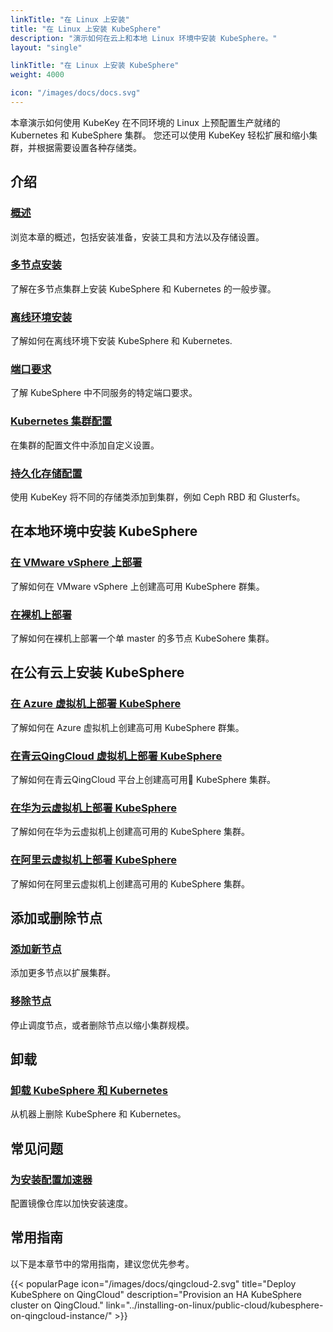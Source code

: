 ```yaml
---
linkTitle: "在 Linux 上安装"
title: "在 Linux 上安装 KubeSphere"
description: "演示如何在云上和本地 Linux 环境中安装 KubeSphere。"
layout: "single"

linkTitle: "在 Linux 上安装 KubeSphere"
weight: 4000

icon: "/images/docs/docs.svg"
---
```



本章演示如何使用 KubeKey 在不同环境的 Linux 上预配置生产就绪的 Kubernetes 和 KubeSphere 集群。 您还可以使用 KubeKey 轻松扩展和缩小集群，并根据需要设置各种存储类。

## 介绍

### [概述](../installing-on-linux/introduction/intro/)

浏览本章的概述，包括安装准备，安装工具和方法以及存储设置。

### [多节点安装](../installing-on-linux/introduction/multioverview/)

了解在多节点集群上安装 KubeSphere 和 Kubernetes 的一般步骤。

### [离线环境安装](../installing-on-linux/introduction/air-gapped-installation/)

了解如何在离线环境下安装 KubeSphere 和 Kubernetes.

### [端口要求](../installing-on-linux/introduction/port-firewall/)

了解 KubeSphere 中不同服务的特定端口要求。

### [Kubernetes 集群配置](../installing-on-linux/introduction/vars/)

在集群的配置文件中添加自定义设置。

### [持久化存储配置](../installing-on-linux/introduction/storage-configuration/)

使用 KubeKey 将不同的存储类添加到集群，例如 Ceph RBD 和 Glusterfs。

## 在本地环境中安装 KubeSphere

### [在 VMware vSphere 上部署](../installing-on-linux/on-premises/install-kubesphere-on-vmware-vsphere/)

了解如何在 VMware vSphere 上创建高可用 KubeSphere 群集。

### [在裸机上部署](../installing-on-linux/on-premises/install-kubesphere-on-bare-metal/)

了解如何在裸机上部署一个单 master 的多节点 KubeSohere 集群。

## 在公有云上安装 KubeSphere

### [在 Azure 虚拟机上部署 KubeSphere](../installing-on-linux/public-cloud/install-kubesphere-on-azure-vms/)

了解如何在 Azure 虚拟机上创建高可用 KubeSphere 群集。

### [在青云QingCloud 虚拟机上部署 KubeSphere](../installing-on-linux/public-cloud/install-kubesphere-on-qingcloud-vms/)

了解如何在青云QingCloud 平台上创建高可用 KubeSphere 集群。

### [在华为云虚拟机上部署 KubeSphere](../installing-on-linux/public-cloud/install-kubesphere-on-huaweicloud-ecs/)

了解如何在华为云虚拟机上创建高可用的 KubeSphere 集群。

### [在阿里云虚拟机上部署 KubeSphere](../installing-on-linux/public-cloud/install-kubesphere-on-ali-ecs/)

了解如何在阿里云虚拟机上创建高可用的 KubeSphere 集群。

## 添加或删除节点

### [添加新节点](../installing-on-linux/cluster-operation/add-new-nodes/)

添加更多节点以扩展集群。

### [移除节点](../installing-on-linux/cluster-operation/remove-nodes/)

停止调度节点，或者删除节点以缩小集群规模。

## 卸载

### [卸载 KubeSphere 和 Kubernetes](../installing-on-linux/uninstalling/uninstalling-kubesphere-and-kubernetes/)

从机器上删除 KubeSphere 和 Kubernetes。


## 常见问题

### [为安装配置加速器](../installing-on-linux/faq/configure-booster/)


配置镜像仓库以加快安装速度。

## 常用指南

以下是本章节中的常用指南，建议您优先参考。

{{< popularPage icon="/images/docs/qingcloud-2.svg" title="Deploy KubeSphere on QingCloud" description="Provision an HA KubeSphere cluster on QingCloud." link="../installing-on-linux/public-cloud/kubesphere-on-qingcloud-instance/" >}}
